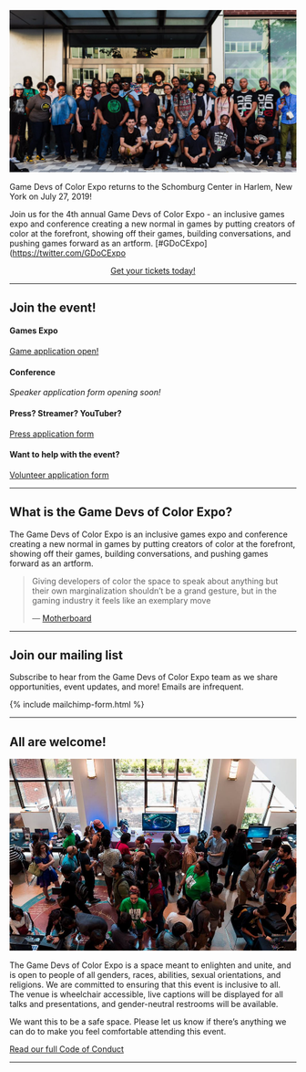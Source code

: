 <!--  # Play, learn, and celebrate diversity in games. -->
![](/assets/images/photos/2018/2018GDoCE.jpg)

Game Devs of Color Expo returns to the Schomburg Center in Harlem, New York on July 27, 2019! 

Join us for the 4th annual Game Devs of Color Expo - an inclusive games expo and conference creating a new normal in games by putting creators of color at the forefront, showing off their games, building conversations, and pushing games forward as an artform. [#GDoCExpo] (https://twitter.com/GDoCExpo 

<center><a href="https://gamedevsofcolorexpo.com/tickets/" class="btn">Get your tickets today!</a></center>

---

## Join the event!

#### Games Expo
[Game application open! ](http://bit.ly/gdoc19game) 
<br/>

#### Conference
*Speaker application form opening soon!*
<br/>

#### Press? Streamer? YouTuber?
[Press application form ](http://bit.ly/gdoc19press) 

#### Want to help with the event?
[Volunteer application form ](http://bit.ly/gdoc19volunteer) 

----

## What is the Game Devs of Color Expo?
The Game Devs of Color Expo is an inclusive games expo and conference creating a new normal in games by putting creators of color at the forefront, showing off their games, building conversations, and pushing games forward as an artform.

<blockquote class="twitter-tweet" data-lang="en"><p lang="en" dir="ltr">
Giving developers of color the space to speak about anything but their own marginalization shouldn’t be a grand gesture, but in the gaming industry it feels like an exemplary move
</p>&mdash; <a href="https://motherboard.vice.com/en_us/article/5943vb/the-game-developers-of-color-expo-was-a-respite-from-the-hostile-gaming-scene">Motherboard</a></blockquote>

----

## Join our mailing list

Subscribe to hear from the Game Devs of Color Expo team as we share opportunities, event updates, and more! Emails are infrequent.

{% include mailchimp-form.html %}

----

## All are welcome!

![](/assets/images/photos/2018/2018GDoCE_1.jpg)

The Game Devs of Color Expo is a space meant to enlighten and unite, and is open to people of all genders, races, abilities, sexual orientations, and religions. We are committed to ensuring that this event is inclusive to all. The venue is wheelchair accessible, live captions will be displayed for all talks and presentations, and gender-neutral restrooms will be available.

We want this to be a safe space. Please let us know if there’s anything we can do to make you feel comfortable attending this event.


[Read our full Code of Conduct](/codeofconduct)

----
